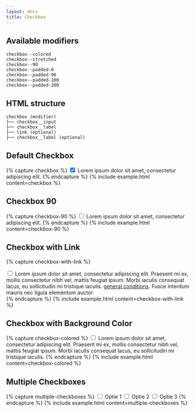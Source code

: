 ```yaml
---
layout: docs
title: Checkbox
---
```


## Available modifiers

```
checkbox--colored
checkbox--stretched
checkbox--90
checkbox--padded-0
checkbox--padded-90
checkbox--padded-100
checkbox--padded-200
```

## HTML structure
```
checkbox (modifier)
├── checkbox__input
├── checkbox__label
├── link (optional)
├── checkbox__label (optional)
```

## Default Checkbox
{% capture checkbox %}
<label class="checkbox">
	<input class="checkbox__input"
		id="checkbox"
		name="checkbox"
		type="checkbox"
		value="true"
		checked
	>
	<span class="checkbox__label">
		Lorem ipsum dolor sit amet, consectetur adipiscing elit.
	</span>
</label>
{% endcapture %}
{% include example.html
	content=checkbox
%}

## Checkbox 90
{% capture checkbox-90 %}
<label class="checkbox checkbox--90">
	<input class="checkbox__input"
		id="checkbox-90"
		name="checkbox-90"
		type="checkbox"
		value="true"
	>
	<span class="checkbox__label">
		Lorem ipsum dolor sit amet, consectetur adipiscing elit.
	</span>
</label>
{% endcapture %}
{% include example.html
	content=checkbox-90
%}

## Checkbox with Link
{% capture checkbox-with-link %}
<div class="checkbox">
	<input class="checkbox__input"
		id="general-conditions"
		name="general-conditions"
		type="checkbox"
		value="agree"
	>
	<label class="checkbox__label"
		for="general-conditions"
	>
		Lorem ipsum dolor sit amet, consectetur adipiscing elit. Praesent mi ex, mollis consectetur nibh vel, mattis feugiat ipsum. Morbi iaculis consequat lacus, eu sollicitudin mi tristique iaculis.
	</label>
	<a class="link" href="#">
		general conditions</a>.
	<label class="checkbox__label"
		for="general-conditions"
	>
		Fusce interdum mauris nec ligula elementum auctor.
	</label>
</div>
{% endcapture %}
{% include example.html
	content=checkbox-with-link
%}

## Checkbox with Background Color
{% capture checkbox-colored %}
<label class="checkbox checkbox--colored">
	<input class="checkbox__input"
		id="checkbox-colored"
		name="checkbox-colored"
		type="checkbox"
		value="true"
	>
	<span class="checkbox__label">
		Lorem ipsum dolor sit amet, consectetur adipiscing elit. Praesent mi ex, mollis consectetur nibh vel, mattis feugiat ipsum. Morbi iaculis consequat lacus, eu sollicitudin mi tristique iaculis.
	</span>
</label>
{% endcapture %}
{% include example.html
	content=checkbox-colored
%}

## Multiple Checkboxes
{% capture multiple-checkboxes %}
<label class="checkbox">
	<input class="checkbox__input"
		id="option-1"
		name="option-1"
		type="checkbox"
		value="true"
	>
	<span class="checkbox__label">
		Optie 1
	</span>
</label>
<label class="checkbox">
	<input class="checkbox__input"
		id="option-2"
		name="option-2"
		type="checkbox"
		value="true"
	>
	<span class="checkbox__label">
		Optie 2
	</span>
</label>
<label class="checkbox">
	<input class="checkbox__input"
		id="option-3"
		name="option-3"
		type="checkbox"
		value="true"
	>
	<span class="checkbox__label">
		Optie 3
	</span>
</label>
{% endcapture %}
{% include example.html
	content=multiple-checkboxes
%}

